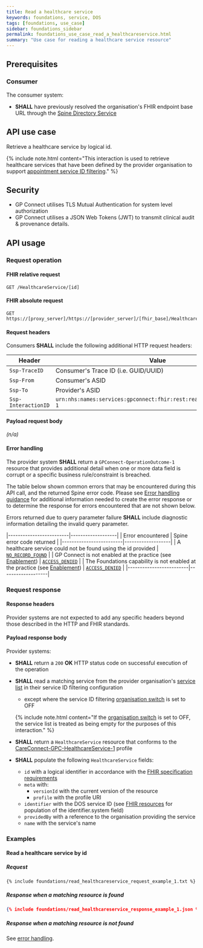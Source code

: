 ```yaml
---
title: Read a healthcare service
keywords: foundations, service, DOS
tags: [foundations, use_case]
sidebar: foundations_sidebar
permalink: foundations_use_case_read_a_healthcareservice.html
summary: "Use case for reading a healthcare service resource"
---
```


## Prerequisites ##

### Consumer ###

The consumer system:

- **SHALL** have previously resolved the organisation's FHIR endpoint base URL through the [Spine Directory Service](integration_spine_directory_service.html)

## API use case ##

Retrieve a healthcare service by logical id.

{% include note.html content="This interaction is used to retrieve healthcare services that have been defined by the provider organisation to support [appointment service ID filtering](appointments_serviceid_filtering.html)." %}

## Security ##

- GP Connect utilises TLS Mutual Authentication for system level authorization
- GP Connect utilises a JSON Web Tokens (JWT) to transmit clinical audit & provenance details.

## API usage ##

### Request operation ###

#### FHIR relative request ####

```http
GET /HealthcareService/[id]
```

#### FHIR absolute request ####

```http
GET https://[proxy_server]/https://[provider_server]/[fhir_base]/HealthcareService/[id]
```

#### Request headers ####

Consumers **SHALL** include the following additional HTTP request headers:

| Header               | Value |
|----------------------|-------|
| `Ssp-TraceID`        | Consumer's Trace ID (i.e. GUID/UUID) |
| `Ssp-From`           | Consumer's ASID |
| `Ssp-To`             | Provider's ASID |
| `Ssp-InteractionID`  | `urn:nhs:names:services:gpconnect:fhir:rest:read:healthcareservice-1`|

#### Payload request body ####

*(n/a)*

#### Error handling ####

The provider system **SHALL** return a `GPConnect-OperationOutcome-1` resource that provides additional detail when one or more data field is corrupt or a specific business rule/constraint is breached.

The table below shown common errors that may be encountered during this API call, and the returned Spine error code. Please see [Error handling guidance](development_fhir_error_handling_guidance.html) for additional information needed to create the error response or to determine the response for errors encountered that are not shown below.

Errors returned due to query parameter failure **SHALL** include diagnostic information detailing the invalid query parameter.

|-------------------------|-------------------|
| Error encountered        | Spine error code returned |
|-------------------------|-------------------|
| A healthcare service could not be found using the id provided | [`NO_RECORD_FOUND`](development_fhir_error_handling_guidance.html#security-validation-errors) |
| GP Connect is not enabled at the practice (see [Enablement](development_api_non_functional_requirements.html#enablement)) | [`ACCESS_DENIED`](development_fhir_error_handling_guidance.html#security-validation-errors) |
| The Foundations capability is not enabled at the practice (see [Enablement](development_api_non_functional_requirements.html#enablement)) | [`ACCESS_DENIED`](development_fhir_error_handling_guidance.html#security-validation-errors) |
|-------------------------|-------------------|

### Request response ###

#### Response headers ####

Provider systems are not expected to add any specific headers beyond those described in the HTTP and FHIR standards.

#### Payload response body ####

Provider systems:

- **SHALL** return a `200` **OK** HTTP status code on successful execution of the operation

- **SHALL** read a matching service from the provider organisation's [service list](appointments_serviceid_configuration.html#service-list) in their service ID filtering configuration
  - except where the service ID filtering [organisation switch](appointments_serviceid_configuration.html#organisation-switch) is set to OFF

  {% include note.html content="If the [organisation switch](appointments_serviceid_configuration.html#organisation-switch) is set to OFF, the service list is treated as being empty for the purposes of this interaction." %}

- **SHALL** return a `HealthcareService` resource that conforms to the [CareConnect-GPC-HealthcareService-1](https://fhir.nhs.uk/STU3/StructureDefinition/CareConnect-GPC-HealthcareService-1) profile

- **SHALL** populate the following `HealthcareService` fields:
  - `id` with a logical identifier in accordance with the [FHIR specification requirements](https://www.hl7.org/fhir/STU3/resource.html#id)
  - `meta` with:
    - `versionId` with the current version of the resource
    - `profile` with the profile URI
  - `identifier` with the DOS service ID (see [FHIR resources](datalibraryfoundation.html#common-identifier-systems) for population of the identifier.system field)
  - `providedBy` with a reference to the organisation providing the service
  - `name` with the service's name

### Examples ###

#### Read a healthcare service by id ####

##### Request #####

```http
{% include foundations/read_healthcareservice_request_example_1.txt %}
```

##### Response when a matching resource is found #####

```json
{% include foundations/read_healthcareservice_response_example_1.json %}
```

##### Response when a matching resource is not found #####

See [error handling](#error-handling).